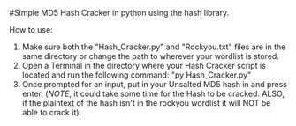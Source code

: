 #Simple MD5 Hash Cracker in python using the hash library.

How to use:
1. Make sure both the "Hash_Cracker.py" and "Rockyou.txt" files are in the same directory or change the path to wherever your wordlist is stored.
2. Open a Terminal in the directory where your Hash Cracker script is located and run the following command: "py Hash_Cracker.py"
3. Once prompted for an input, put in your Unsalted MD5 hash in and press enter.
   (*NOTE*, it could take some time for the Hash to be cracked. ALSO, if the plaintext of the hash isn't in the rockyou wordlist it will NOT be able to crack it).
